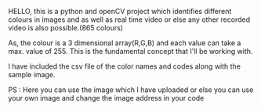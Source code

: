 HELLO, this is a python and openCV project which identifies different colours in images and as well as real time video or else any other recorded video is also possible.(865 colours)

As, the colour is a 3 dimensional array(R,G,B) and each value can take a max. value of 255. This is the fundamental concept that I'll be working with.

I have included the csv file of the color names and codes along with the sample image.


PS : Here you can use the image which I have uploaded or else you can use your own image and change the image address in your code
